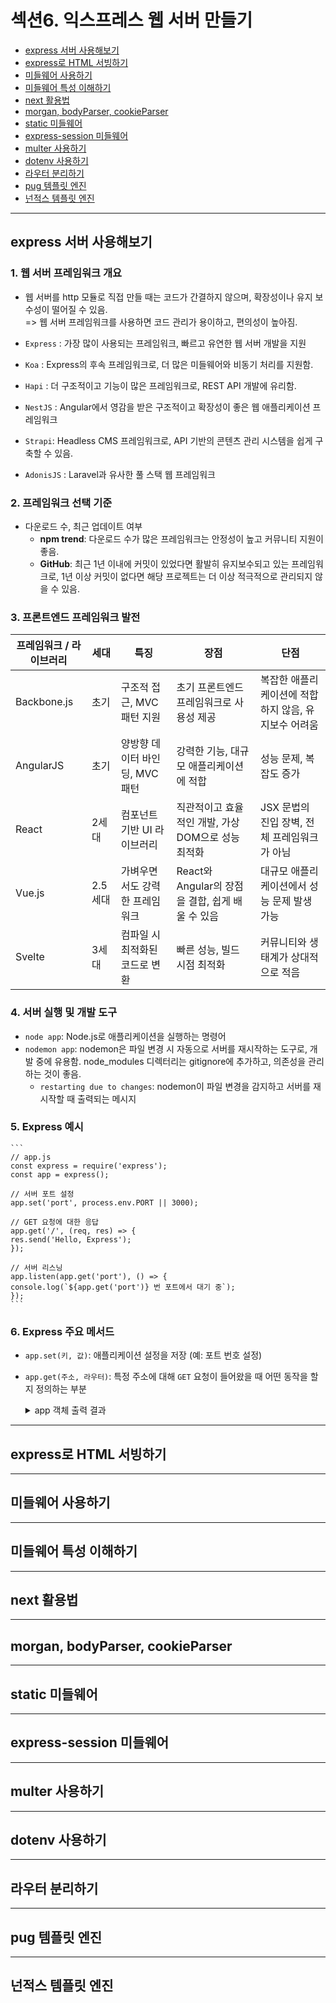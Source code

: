 # 섹션6. 익스프레스 웹 서버 만들기

- [express 서버 사용해보기](#express-서버-사용해보기)
- [express로 HTML 서빙하기](#express로-html-서빙하기)
- [미들웨어 사용하기](#미들웨어-사용하기)
- [미들웨어 특성 이해하기](#미들웨어-특성-이해하기)
- [next 활용법](#next-활용법)
- [morgan, bodyParser, cookieParser](#morgan-bodyparser-cookieparser)
- [static 미들웨어](#static-미들웨어)
- [express-session 미들웨어](#express-session-미들웨어)
- [multer 사용하기](#multer-사용하기)
- [dotenv 사용하기](#dotenv-사용하기)
- [라우터 분리하기](#라우터-분리하기)
- [pug 템플릿 엔진](#pug-템플릿-엔진)
- [넌적스 템플릿 엔진](#넌적스-템플릿-엔진)

----

## express 서버 사용해보기

### 1. 웹 서버 프레임워크 개요
- 웹 서버를 http 모듈로 직접 만들 때는 코드가 간결하지 않으며, 확장성이나 유지 보수성이 떨어질 수 있음. <br>
=> 웹 서버 프레임워크를 사용하면 코드 관리가 용이하고, 편의성이 높아짐.

- `Express` : 가장 많이 사용되는 프레임워크, 빠르고 유연한 웹 서버 개발을 지원
- `Koa` : Express의 후속 프레임워크로, 더 많은 미들웨어와 비동기 처리를 지원함.
- `Hapi` : 더 구조적이고 기능이 많은 프레임워크로, REST API 개발에 유리함.
- `NestJS` : Angular에서 영감을 받은 구조적이고 확장성이 좋은 웹 애플리케이션 프레임워크
- `Strapi`: Headless CMS 프레임워크로, API 기반의 콘텐츠 관리 시스템을 쉽게 구축할 수 있음.
- `AdonisJS` : Laravel과 유사한 풀 스택 웹 프레임워크

### 2. 프레임워크 선택 기준
- 다운로드 수, 최근 업데이트 여부
    - <b>npm trend</b>: 다운로드 수가 많은 프레임워크는 안정성이 높고 커뮤니티 지원이 좋음.
    - <b>GitHub</b>: 최근 1년 이내에 커밋이 있었다면 활발히 유지보수되고 있는 프레임워크로, 1년 이상 커밋이 없다면 해당 프로젝트는 더 이상 적극적으로 관리되지 않을 수 있음.

### 3. 프론트엔드 프레임워크 발전

| 프레임워크 / 라이브러리 | 세대 | 특징 | 장점 | 단점 |
|-------------------------|------|------|------|------|
| Backbone.js             | 초기  | 구조적 접근, MVC 패턴 지원 | 초기 프론트엔드 프레임워크로 사용성 제공 | 복잡한 애플리케이션에 적합하지 않음, 유지보수 어려움 |
| AngularJS         | 초기  | 양방향 데이터 바인딩, MVC 패턴 | 강력한 기능, 대규모 애플리케이션에 적합 | 성능 문제, 복잡도 증가 |
| React   | 2세대 | 컴포넌트 기반 UI 라이브러리 | 직관적이고 효율적인 개발, 가상 DOM으로 성능 최적화 | JSX 문법의 진입 장벽, 전체 프레임워크가 아님 |
| Vue.js  | 2.5세대 | 가벼우면서도 강력한 프레임워크 | React와 Angular의 장점을 결합, 쉽게 배울 수 있음 | 대규모 애플리케이션에서 성능 문제 발생 가능 |
| Svelte | 3세대 | 컴파일 시 최적화된 코드로 변환 | 빠른 성능, 빌드 시점 최적화 | 커뮤니티와 생태계가 상대적으로 적음 |

### 4. 서버 실행 및 개발 도구
- `node app`: Node.js로 애플리케이션을 실행하는 명령어
- `nodemon app`: nodemon은 파일 변경 시 자동으로 서버를 재시작하는 도구로, 개발 중에 유용함. node_modules 디렉터리는 gitignore에 추가하고, 의존성을 관리하는 것이 좋음.
    - `restarting due to changes`: nodemon이 파일 변경을 감지하고 서버를 재시작할 때 출력되는 메시지

### 5. Express 예시
    ```
    // app.js
    const express = require('express');
    const app = express();

    // 서버 포트 설정
    app.set('port', process.env.PORT || 3000);

    // GET 요청에 대한 응답
    app.get('/', (req, res) => {
    res.send('Hello, Express');
    });

    // 서버 리스닝
    app.listen(app.get('port'), () => {
    console.log(`${app.get('port')} 번 포트에서 대기 중`);
    });
    ```

### 6. Express 주요 메서드
- `app.set(키, 값)`: 애플리케이션 설정을 저장 (예: 포트 번호 설정)
- `app.get(주소, 라우터)`: 특정 주소에 대해 `GET` 요청이 들어왔을 때 어떤 동작을 할지 정의하는 부분

    <details>
    <summary>app 객체 출력 결과</summary>

    ![image](https://github.com/user-attachments/assets/574d2aa8-ede2-4083-a753-470b54e2a79a)

    </details>

----

## express로 HTML 서빙하기

----

## 미들웨어 사용하기

----

## 미들웨어 특성 이해하기

----

## next 활용법

----

## morgan, bodyParser, cookieParser

----

## static 미들웨어

----

## express-session 미들웨어

----

## multer 사용하기

----

## dotenv 사용하기

----

## 라우터 분리하기

----

## pug 템플릿 엔진

----

## 넌적스 템플릿 엔진 

